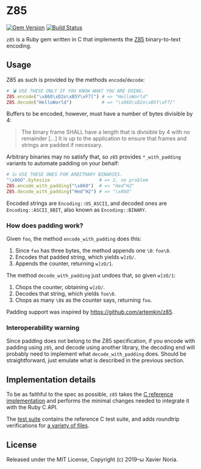 # Z85

[![Gem Version](https://img.shields.io/gem/v/z85.svg?style=for-the-badge)](https://rubygems.org/gems/z85)
[![Build Status](https://img.shields.io/travis/com/fxn/z85.svg?style=for-the-badge&branch=master)](https://travis-ci.com/fxn/z85)

`z85` is a Ruby gem written in C that implements the [Z85](https://rfc.zeromq.org/spec:32/Z85/) binary-to-text encoding.

## Usage

Z85 as such is provided by the methods `encode`/`decode`:

```ruby
# 💣 USE THESE ONLY IF YOU KNOW WHAT YOU ARE DOING.
Z85.encode("\x86O\xD2o\xB5Y\xF7[") # => "HelloWorld"
Z85.decode("HelloWorld")           # => "\x86O\xD2o\xB5Y\xF7["
```

Buffers to be encoded, however, must have a number of bytes divisible by 4:

> The binary frame SHALL have a length that is divisible by 4 with no remainder [...] It is up to the application to ensure that frames and strings are padded if necessary.

Arbitrary binaries may no satisfy that, so `z85` provides  `*_with_padding` variants to automate padding on your behalf:

```ruby
# 👍 USE THESE ONES FOR ARBITRARY BINARIES.
"\x86O".bytesize                  # => 2, no problem
Z85.encode_with_padding("\x86O")  # => "Hed^H2"
Z85.decode_with_padding("Hed^H2") # => "\x86O"
```

Encoded strings are `Encoding::US_ASCII`, and decoded ones are `Encoding::ASCII_8BIT`, also known as `Encoding::BINARY`.

### How does padding work?

Given `foo`, the method `encode_with_padding` does this:

1. Since `foo` has three bytes, the method appends one `\0`: `foo\0`.
2. Encodes that padded string, which yields `w]zO/`.
3. Appends the counter, returning `w]zO/1`.

The method `decode_with_padding` just undoes that, so given `w]zO/1`:

1. Chops the counter, obtaining `w]zO/`.
2. Decodes that string, which yields `foo\0`.
3. Chops as many `\0`s as the counter says, returning `foo`.

Padding support was inspired by https://github.com/artemkin/z85.

### Interoperability warning

Since padding does not belong to the Z85 specification, if you encode with padding using `z85`, and decode using another library, the decoding end will probably need to implement what `decode_with_padding` does. Should be straightforward, just emulate what is described in the previous section.

## Implementation details

To be as faithful to the spec as possible, `z85` takes the [C reference implementation](https://github.com/zeromq/rfc/blob/master/src/spec_32.c) and performs the minimal changes needed to integrate it with the Ruby C API.

The [test suite](https://github.com/fxn/z85/blob/master/test/lib/test_z85.rb) contains the reference C test suite, and adds roundtrip verifications for [a variety of files](https://github.com/fxn/z85/tree/master/test/fixtures).

## License

Released under the MIT License, Copyright (c) 2019–<i>ω</i> Xavier Noria.
